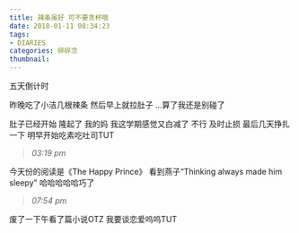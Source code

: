 ```yaml
---
title: 辣条虽好 可不要贪杯哦
date: 2018-01-11 08:34:23
tags:
- DIARIES
categories: 碎碎念
thumbnail:
---
```

五天倒计时

昨晚吃了小洁几根辣条
然后早上就拉肚子
...算了我还是别碰了
<!--more-->

肚子已经开始
隆起了
我的妈
我这学期感觉又白减了
不行
及时止损
最后几天挣扎一下
明早开始吃素吃吐司TUT

>*03:19 pm*

今天份的阅读是《The Happy Prince》
看到燕子“Thinking always made him sleepy”
哈哈哈哈哈巧了

>*07:54 pm*

废了一下午看了篇小说OTZ
我要谈恋爱呜呜TUT